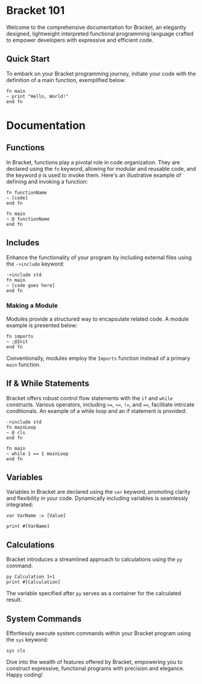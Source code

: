 # Bracket 101 
Welcome to the comprehensive documentation for Bracket, an elegantly designed, lightweight interpreted functional programming language crafted to empower developers with expressive and efficient code.

## Quick Start
To embark on your Bracket programming journey, initiate your code with the definition of a main function, exemplified below:

```bracket
fn main
~ print "Hello, World!"
end fn
```

# Documentation

## Functions
In Bracket, functions play a pivotal role in code organization. They are declared using the `fn` keyword, allowing for modular and reusable code, and the keyword `@` is used to invoke them. Here's an illustrative example of defining and invoking a function:

```bracket
fn functionName
~ [code]
end fn

fn main
~ @ functionName
end fn
```

## Includes
Enhance the functionality of your program by including external files using the `->include` keyword:

```bracket
->include std
fn main
~ [code goes here]
end fn
```

### Making a Module
Modules provide a structured way to encapsulate related code. A module example is presented below:

```bracket
fn imports
~ ;@Init
end fn
```

Conventionally, modules employ the `Imports` function instead of a primary `main` function.

## If & While Statements
Bracket offers robust control flow statements with the `if` and `while` constructs. Various operators, including `>=`, `<=`, `!=`, and `==`, facilitate intricate conditionals. An example of a while loop and an if statement is provided:

```bracket
->include std
fn mainLoop
~ @ cls
end fn

fn main
~ while 1 == 1 mainLoop
end fn
```

## Variables
Variables in Bracket are declared using the `var` keyword, promoting clarity and flexibility in your code. Dynamically including variables is seamlessly integrated:

```bracket
var VarName := [Value]

print #[VarName]
```

## Calculations
Bracket introduces a streamlined approach to calculations using the `py` command:

```bracket
py Calculation 1+1
print #[Calculation]
```

The variable specified after `py` serves as a container for the calculated result.

## System Commands
Effortlessly execute system commands within your Bracket program using the `sys` keyword:

```bracket
sys cls
```

Dive into the wealth of features offered by Bracket, empowering you to construct expressive, functional programs with precision and elegance. Happy coding!
